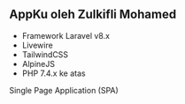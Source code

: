 ## AppKu oleh Zulkifli Mohamed

- Framework Laravel v8.x
- Livewire
- TailwindCSS
- AlpineJS
- PHP 7.4.x ke atas

Single Page Application (SPA)
